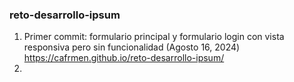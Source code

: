 ### reto-desarrollo-ipsum
1. Primer commit: formulario principal y formulario login con vista responsiva pero sin funcionalidad  (Agosto 16, 2024)
https://cafrmen.github.io/reto-desarrollo-ipsum/
2. 
